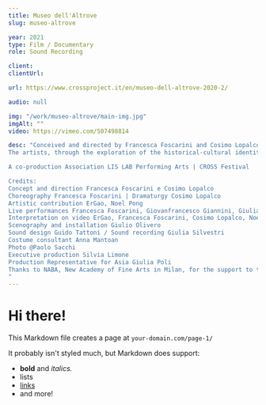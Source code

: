 ```yaml
---
title: Museo dell'Altrove
slug: museo-altrove

year: 2021
type: Film / Documentary
role: Sound Recording

client:
clientUrl:

url: https://www.crossproject.it/en/museo-dell-altrove-2020-2/

audio: null

img: "/work/museo-altrove/main-img.jpg"
imgAlt: ""
video: https://vimeo.com/507498814 

desc: "Conceived and directed by Francesca Foscarini and Cosimo Lopalco and enriched by the artistic contribution of ErGao and Noel Pong, Italy -Museum of Elsewhere is a contemporary dance, performance and installation art project that develops in several locations and works on the themes of the contemporary museum and the relationship between architectural space and the body.
The artists, through the exploration of the historical-cultural identity of the country, measure themselves with the creation of a singular “museum” where the living body, in its intrinsic irreproducibility, becomes a work of art. The collection of works exhibited and staged explore Italian cultural history (the cinema of the early Pasolini, Fellini, the extraordinary art of Antonio Ligabue, Venice with its light, popular culture, its dialects, a certain clerical sleepiness with its bells, the ritual of coffee, card games), and is complemented by the valuable insight and ‘other’ taste of the Asian artists ErGao and Noel Pong with their particular idea of the country.

A co-production Association LIS LAB Performing Arts | CROSS Festival

Credits:
Concept and direction Francesca Foscarini e Cosimo Lopalco
Choreography Francesca Foscarini | Dramaturgy Cosimo Lopalco
Artistic contribution ErGao, Noel Pong
Live performances Francesca Foscarini, Giovanfrancesco Giannini, Giulia Terminio
Interpretation on video ErGao, Francesca Foscarini, Cosimo Lopalco, Noel Pong, Andrea Ruschetti
Scenography and installation Giulio Olivero
Sound design Guido Tattoni / Sound recording Giulia Silvestri
Costume consultant Anna Mantoan
Photo @Paolo Sacchi
Executive production Silvia Limone
Production Representative for Asia Giulia Poli
Thanks to NABA, New Academy of Fine Arts in Milan, for the support to the production
"
---
```


# Hi there!

This Markdown file creates a page at `your-domain.com/page-1/`

It probably isn't styled much, but Markdown does support:

- **bold** and _italics._
- lists
- [links](https://astro.build)
- and more!
